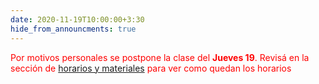 ```yaml
---
date: 2020-11-19T10:00:00+3:30
hide_from_announcments: true
---
```

<span style="color: red">Por motivos personales se postpone la clase del **Jueves 19**. Revisá en la sección de [horarios y materiales](horarios) para ver como quedan los horarios</span>
